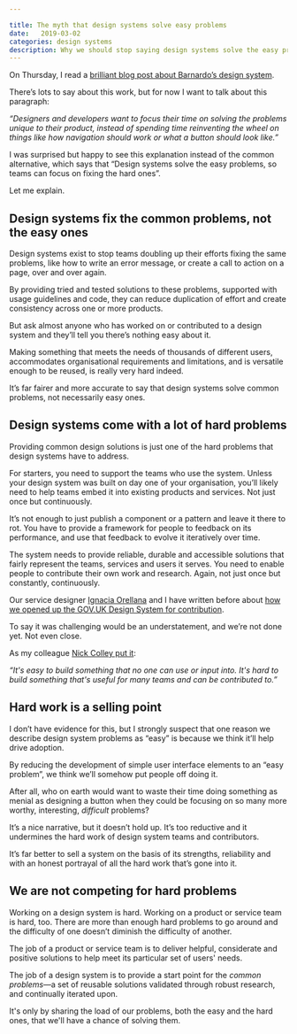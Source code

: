 ```yaml
---

title: The myth that design systems solve easy problems
date:   2019-03-02
categories: design systems
description: Why we should stop saying design systems solve the easy problems, so you can focus on the hard ones
---
```


On Thursday, I read a [brilliant blog post about Barnardo’s design system](https://blog.barnar.do/introducing-the-barnardos-design-system-456769277f79). 

There’s lots to say about this work, but for now I want to talk about this paragraph:

_“Designers and developers want to focus their time on solving the problems unique to their product, instead of spending time reinventing the wheel on things like how navigation should work or what a button should look like.”_

I was surprised but happy to see this explanation instead of the common alternative, which says that “Design systems solve the easy problems, so teams can focus on fixing the hard ones”.

Let me explain.

## Design systems fix the common problems, not the easy ones

Design systems exist to stop teams doubling up their efforts fixing the same problems, like how to write an error message, or create a call to action on a page, over and over again.

By providing tried and tested solutions to these problems, supported with usage guidelines and code, they can reduce duplication of effort and create consistency across one or more products. 

But ask almost anyone who has worked on or contributed to a design system and they’ll tell you there’s nothing easy about it.

Making something that meets the needs of thousands of different users, accommodates organisational requirements and limitations, and is versatile enough to be reused, is really very hard indeed. 

It’s far fairer and more accurate to say that design systems solve common problems, not necessarily easy ones. 

## Design systems come with a lot of hard problems

Providing common design solutions is just one of the hard problems that design systems have to address.

For starters, you need to support the teams who use the system. Unless your design system was built on day one of your organisation, you’ll likely need to help teams embed it into existing products and services. Not just once but continuously.

It’s not enough to just publish a component or a pattern and leave it there to rot. You have to provide a framework for people to feedback on its performance, and use that feedback to evolve it iteratively over time. 

The system needs to provide reliable, durable and accessible solutions that fairly represent the teams, services and users it serves. You need to enable people to contribute their own work and research. Again, not just once but constantly, continuously. 

Our service designer [Ignacia Orellana](https://twitter.com/ignaciaorellana) and I have written before about [how we opened up the GOV.UK Design System for contribution](https://designnotes.blog.gov.uk/2018/09/26/opening-up-the-gov-uk-design-system-for-contributions/). 

To say it was challenging would be an understatement, and we’re not done yet. Not even close. 

As my colleague [Nick Colley put it](https://twitter.com/NickColley/status/1101401221078966272):

_“It's easy to build something that no one can use or input into. It's hard to build something that's useful for many teams and can be contributed to.”_

## Hard work is a selling point

I don’t have evidence for this, but I strongly suspect that one reason we describe design system problems as “easy” is because we think it’ll help drive adoption.

By reducing the development of simple user interface elements to an “easy problem”, we think we’ll somehow put people off doing it. 

After all, who on earth would want to waste their time doing something as menial as designing a button when they could be focusing on so many more worthy, interesting, _difficult_ problems? 

It’s a nice narrative, but it doesn’t hold up. It’s too reductive and it undermines the hard work of design system teams and contributors. 

It’s far better to sell a system on the basis of its strengths, reliability and with an honest portrayal of all the hard work that’s gone into it. 

## We are not competing for hard problems

Working on a design system is hard. Working on a product or service team is hard, too.
There are more than enough hard problems to go around and the difficulty of one doesn’t diminish the difficulty of another.

The job of a product or service team is to deliver helpful, considerate and positive solutions to help meet its particular set of users' needs.
 
The job of a design system is to provide a start point for the _common problems_—a set of reusable solutions validated through robust research, and continually iterated upon.

It's only by sharing the load of our problems, both the easy and the hard ones, that we'll have a chance of solving them.
 








